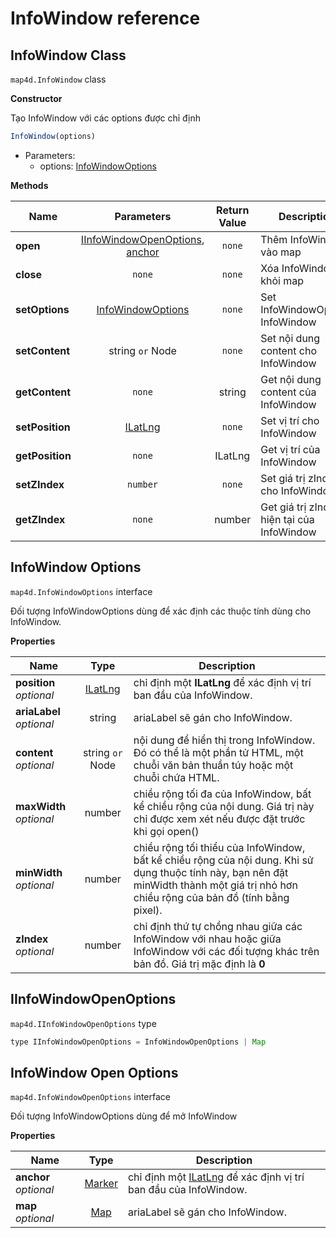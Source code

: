 # InfoWindow reference

## InfoWindow Class

`map4d.InfoWindow` class

**Constructor** 

Tạo InfoWindow với các options được chỉ định

```js
InfoWindow(options)
```

- Parameters:
  - options: [InfoWindowOptions](/ipostmap-map/web/v1.0/reference/info-window.md?id=infowindow-options)

**Methods**

| Name                         | Parameters                              | Return Value | Description                                                                             |
|------------------------------|:---------------------------------------:|:------------:|----------------------------------------------------------------------------------------|
| **open**                     | [IInfoWindowOpenOptions](/ipostmap-map/web/v1.0/reference/info-window.md?id=iinfowindowopenoptions), [anchor](/reference/marker?id=marker-class)      | `none`       | Thêm InfoWindow vào map                                                                         |
| **close**                    | `none`                                  | `none`       | Xóa InfoWindow khỏi map                                                                         |
| **setOptions**               | [InfoWindowOptions](/ipostmap-map/web/v1.0/reference/info-window.md?id=infowindow-options)             | `none`       | Set InfoWindowOptions InfoWindow                                                                         |
| **setContent**               | string `or` Node                        | `none`       | Set nội dung content cho InfoWindow
| **getContent**               | `none`                                  | string       | Get nội dung content của InfoWindow                                                                  |
| **setPosition**              | [ILatLng](/ipostmap-map/web/v1.0/reference/coordinates.md?id=ilatlng)| `none`    | Set vị trí cho InfoWindow                                                                  |
| **getPosition**              | `none`                                  | ILatLng      | Get vị trí của InfoWindow                                                                  |
| **setZIndex**                | `number`                                  | `none`       | Set giá trị zIndex cho InfoWindow                                                                  |
| **getZIndex**                | `none`                                  | number       | Get giá trị zIndex hiện tại của InfoWindow                                                                  |

## InfoWindow Options
`map4d.InfoWindowOptions` interface

Đối tượng InfoWindowOptions dùng để xác định các thuộc tính dùng cho InfoWindow.

**Properties**

| Name                       | Type                | Description                                                                                                                                                           |
|----------------------------|:-------------------:|-----------------------------------------------------------------------------------------------------------------------------------------------------------------------|
| **position** *optional*    |[ILatLng](/ipostmap-map/web/v1.0/reference/coordinates.md?id=ilatlng)| chỉ định một **ILatLng** để xác định vị trí ban đầu của InfoWindow.                                                                                |
| **ariaLabel** *optional*    | string              | ariaLabel sẽ gán cho InfoWindow.                                                                                         |
| **content** *optional*      | string `or` Node    | nội dung để hiển thị trong InfoWindow. Đó có thể là một phần tử HTML, một chuỗi văn bản thuần túy hoặc một chuỗi chứa HTML.                                                    |
| **maxWidth** *optional*     | number              | chiều rộng tối đa của InfoWindow, bất kể chiều rộng của nội dung. Giá trị này chỉ được xem xét nếu được đặt trước khi gọi open()                                                                             |
| **minWidth** *optional*     | number              | chiều rộng tối thiểu của InfoWindow, bất kể chiều rộng của nội dung. Khi sử dụng thuộc tính này, bạn nên đặt minWidth thành một giá trị nhỏ hơn chiều rộng của bản đồ (tính bằng pixel).                                                                                             |
| **zIndex** *optional*       | number              | chỉ định thứ tự chồng nhau giữa các InfoWindow với nhau hoặc giữa InfoWindow với các đối tượng khác trên bản đồ. Giá trị mặc định là **0**                                    |

## IInfoWindowOpenOptions

`map4d.IInfoWindowOpenOptions` type

```js
type IInfoWindowOpenOptions = InfoWindowOpenOptions | Map
```

## InfoWindow Open Options
`map4d.InfoWindowOpenOptions` interface

Đối tượng InfoWindowOptions dùng để mở InfoWindow

**Properties**

| Name                       | Type                | Description                                                                                                                                                           |
|----------------------------|:-------------------:|-----------------------------------------------------------------------------------------------------------------------------------------------------------------------|
| **anchor** *optional*    | [Marker](/ipostmap-map/web/v1.0/reference/marker.md?id=marker-class)           | chỉ định một [ILatLng](/ipostmap-map/web/v1.0/reference/coordinates.md?id=ilatlng) để xác định vị trí ban đầu của InfoWindow.                                                                                |
| **map** *optional*        | [Map](/reference/map?id=map-class)              | ariaLabel sẽ gán cho InfoWindow.          |

